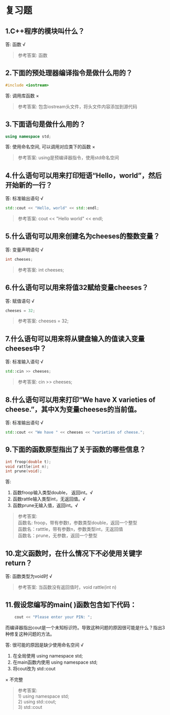 # 复习题

## 1.C++程序的模块叫什么？

答: 函数 √

> 参考答案: 函数

## 2.下面的预处理器编译指令是做什么用的？

```c++
#include <iostream>
```

答: 调用库函数 ×

> 参考答案: 包含iostream头文件，将头文件内容添加到源代码

## 3.下面语句是做什么用的？

```c++
using namespace std;
```

答: 使用命名空间, 可以调用对应类下的函数 ×

> 参考答案: using是预编译器指令，使用std命名空间

## 4.什么语句可以用来打印短语“Hello，world”，然后开始新的一行？

答: 标准输出语句 √
```c++
std::cout << "Hello, world" << std::endl;
```

> 参考答案: cout << "Hello world" << endl;

## 5.什么语句可以用来创建名为cheeses的整数变量？

答: 变量声明语句 √
```c++
int cheeses;
```

> 参考答案: int cheeses;

## 6.什么语句可以用来将值32赋给变量cheeses？

答: 赋值语句 √
```c++
cheeses = 32;
```

> 参考答案: cheeses = 32;

## 7.什么语句可以用来将从键盘输入的值读入变量cheeses中？

答: 标准输入语句 √
```c++
std::cin >> cheeses;
```

> 参考答案: cin >> cheeses;

## 8.什么语句可以用来打印“We have X varieties of cheese.”，其中X为变量cheeses的当前值。

答: 标准输出语句 √
```c++
std::cout << "We have " << cheeses << "varieties of cheese.";
```

## 9.下面的函数原型指出了关于函数的哪些信息？

```c++
int froop(double t);
void rattle(int n);
int prune(void);
```

答:

1. 函数froop输入类型double， 返回int。√
2. 函数rattle输入类型int，无返回值。√
3. 函数prune无输入值，返回int。√

> 参考答案: </br>函数名: froop，带有参数t，参数类型double，返回一个整型 </br> 函数名：ratttle，带有参数n，参数类型int，无返回值 </br> 函数名：prune，无参数，返回一个整型

## 10.定义函数时，在什么情况下不必使用关键字return？

答: 函数类型为void时 √

> 参考答案: 当函数没有返回值时，void rattle(int n)

## 11.假设您编写的main( )函数包含如下代码：

```c++
    cout << "Please enter your PIN: ";
```

而编译器指出cout是一个未知标识符。导致这种问题的原因很可能是什么？指出3种修复这种问题的方法。

答: 很可能的原因是缺少使用命名空间 √

1. 在全局使用 using namespace std;
2. 在main函数内使用 using namespace std;
3. 将cout改为 std::cout

× 不完整

> 参考答案: <br> 1) using namespace std; </br> 2) using std::cout; </br> 3) std::cout
